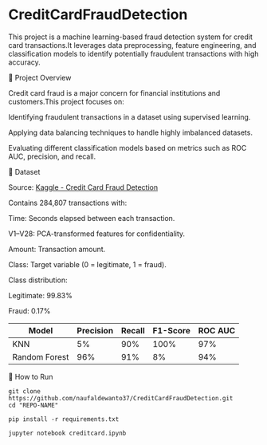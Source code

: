# CreditCardFraudDetection
This project is a machine learning-based fraud detection system for credit card transactions.It leverages data preprocessing, feature engineering, and classification models to identify potentially fraudulent transactions with high accuracy.

📌 Project Overview

Credit card fraud is a major concern for financial institutions and customers.This project focuses on:

Identifying fraudulent transactions in a dataset using supervised learning.

Applying data balancing techniques to handle highly imbalanced datasets.

Evaluating different classification models based on metrics such as ROC AUC, precision, and recall.

📂 Dataset

Source: [Kaggle - Credit Card Fraud Detection](https://www.kaggle.com/mlg-ulb/creditcardfraud)

Contains 284,807 transactions with:

Time: Seconds elapsed between each transaction.

V1–V28: PCA-transformed features for confidentiality.

Amount: Transaction amount.

Class: Target variable (0 = legitimate, 1 = fraud).

Class distribution:

Legitimate: 99.83%

Fraud: 0.17%

| Model               | Precision | Recall | F1-Score | ROC AUC |
| ------------------- | --------- | ------ | -------- | ------- |
| KNN                 | 5%       | 90%    | 100%      | 97%     |
| Random Forest       | 96%       | 91%    | 8%      | 94%     |

🚀 How to Run

```
git clone https://github.com/naufaldewanto37/CreditCardFraudDetection.git
cd "REPO-NAME"
```

```
pip install -r requirements.txt
```

```
jupyter notebook creditcard.ipynb
```
